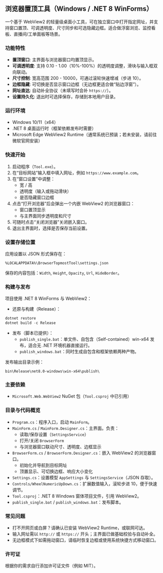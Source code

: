 ## 浏览器置顶工具（Windows / .NET 8 WinForms）

一个基于 WebView2 的轻量级桌面小工具，可在独立窗口中打开指定网址，并支持窗口置顶、可调透明度、尺寸同步和可选隐藏边框。适合做浮窗浏览、监控看板、直播间/工单面板等场景。

### 功能特性
- **置顶窗口**: 主界面与浏览器窗口均置顶显示。
- **可调透明度**: 支持 0.10 - 1.00（10%-100%）的透明度调整，滑块与输入框双向联动。
- **尺寸控制**: 宽高范围 200 - 10000，可通过滚轮快速增减（步进 10）。
- **边框隐藏**: 可切换是否显示窗口边框（无边框更适合做“贴边浮窗”）。
- **网址直达**: 自动补全协议（未填写时会补 `https://`）。
- **设置持久化**: 退出时可选择保存，存储到本地用户目录。

### 运行环境
- Windows 10/11（x64）
- .NET 8 桌面运行时（框架依赖发布时需要）
- Microsoft Edge WebView2 Runtime（通常系统已预装；若未安装，请前往微软官网安装）

### 快速开始
1. 启动程序（`Tool.exe`）。
2. 在“目标网站”输入框中填入网址，例如 `https://www.example.com`。
3. 在“窗口设置”中调整：
   - 宽 / 高
   - 透明度（输入或拖动滑块）
   - 是否隐藏窗口边框
4. 点击“打开浏览器”后会弹出一个内嵌 WebView2 的浏览器窗口：
   - 窗口置顶显示
   - 与主界面同步透明度和尺寸
5. 可随时点击“关闭浏览器”关闭嵌入窗口。
6. 退出主界面时，选择是否保存当前设置。

### 设置存储位置
应用设置以 JSON 形式保存在：
```
%LOCALAPPDATA%\BrowserTopmostTool\settings.json
```

保存的内容包括：`Width`, `Height`, `Opacity`, `Url`, `HideBorder`。

### 构建与发布
项目使用 .NET 8 WinForms 与 WebView2：

- 还原与构建（Release）：
```powershell
dotnet restore
dotnet build -c Release
```

- 发布（脚本已提供）：
  - `publish_single.bat`：单文件、自包含（Self-contained）win-x64 发布，适合无 .NET 环境机器直接运行。
  - `publish_windows.bat`：同时生成自包含和框架依赖两种产物。

发布输出目录示例：
```
bin\Release\net8.0-windows\win-x64\publish\
```

### 主要依赖
- `Microsoft.Web.WebView2` NuGet 包（`Tool.csproj` 中已引用）

### 目录与代码概览
- `Program.cs`：程序入口，启动 `MainForm`。
- `MainForm.cs` / `MainForm.Designer.cs`：主界面。负责：
  - 读取/保存设置（`SettingsService`）
  - 打开/关闭 `BrowserForm`
  - 与浏览器窗口联动尺寸、透明度、边框显示
- `BrowserForm.cs` / `BrowserForm.Designer.cs`：嵌入 WebView2 的浏览器窗口。
  - 初始化并导航到目标网址
  - 顶置显示、可切换边框、响应大小变化
- `Settings.cs`：设置模型 `AppSettings` 与 `SettingsService`（JSON 存取）。
- `Controls/WheelNumericUpDown.cs`：扩展数值输入，滚轮步进 10，便于快速调节。
- `Tool.csproj`：.NET 8 Windows 窗体项目文件，引用 WebView2。
- `publish_single.bat` / `publish_windows.bat`：发布脚本。

### 常见问题
- 打不开网页或白屏？请确认已安装 WebView2 Runtime，或联网可达。
- 输入网址需以 `http://` 或 `https://` 开头；主界面已做基础校验与自动补全。
- 无边框模式下如需拖动窗口，请临时恢复边框或使用系统快捷方式移动窗口。

### 许可证
根据你的需求自行添加许可证文件（例如 MIT）。


